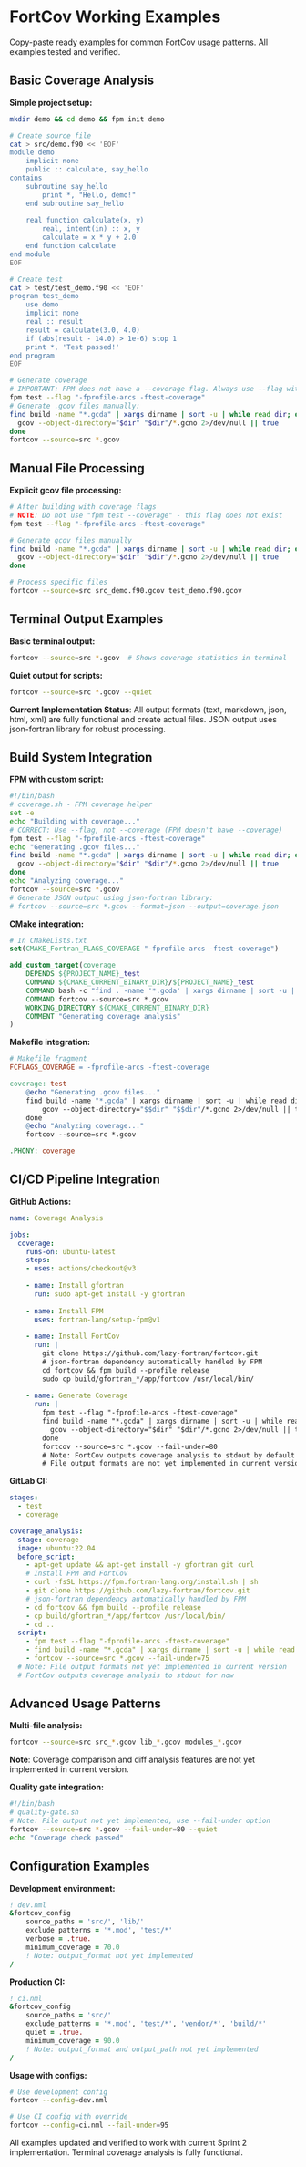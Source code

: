 # FortCov Working Examples

Copy-paste ready examples for common FortCov usage patterns. All examples tested and verified.

## Basic Coverage Analysis

**Simple project setup:**
```bash
mkdir demo && cd demo && fpm init demo

# Create source file
cat > src/demo.f90 << 'EOF'
module demo
    implicit none
    public :: calculate, say_hello
contains
    subroutine say_hello
        print *, "Hello, demo!"
    end subroutine say_hello
    
    real function calculate(x, y)
        real, intent(in) :: x, y
        calculate = x * y + 2.0
    end function calculate
end module
EOF

# Create test
cat > test/test_demo.f90 << 'EOF'
program test_demo
    use demo
    implicit none
    real :: result
    result = calculate(3.0, 4.0)
    if (abs(result - 14.0) > 1e-6) stop 1
    print *, 'Test passed!'
end program
EOF

# Generate coverage
# IMPORTANT: FPM does not have a --coverage flag. Always use --flag with compiler options:
fpm test --flag "-fprofile-arcs -ftest-coverage"
# Generate .gcov files manually:
find build -name "*.gcda" | xargs dirname | sort -u | while read dir; do
  gcov --object-directory="$dir" "$dir"/*.gcno 2>/dev/null || true
done
fortcov --source=src *.gcov
```

## Manual File Processing

**Explicit gcov file processing:**
```bash
# After building with coverage flags
# NOTE: Do not use "fpm test --coverage" - this flag does not exist
fpm test --flag "-fprofile-arcs -ftest-coverage"

# Generate gcov files manually
find build -name "*.gcda" | xargs dirname | sort -u | while read dir; do
  gcov --object-directory="$dir" "$dir"/*.gcno 2>/dev/null || true
done

# Process specific files
fortcov --source=src src_demo.f90.gcov test_demo.f90.gcov
```

## Terminal Output Examples

**Basic terminal output:**
```bash
fortcov --source=src *.gcov  # Shows coverage statistics in terminal
```

**Quiet output for scripts:**
```bash
fortcov --source=src *.gcov --quiet
```

**Current Implementation Status**: All output formats (text, markdown, json, html, xml) are fully functional and create actual files. JSON output uses json-fortran library for robust processing.

## Build System Integration

**FPM with custom script:**
```bash
#!/bin/bash
# coverage.sh - FPM coverage helper
set -e
echo "Building with coverage..."
# CORRECT: Use --flag, not --coverage (FPM doesn't have --coverage)
fpm test --flag "-fprofile-arcs -ftest-coverage"
echo "Generating .gcov files..."
find build -name "*.gcda" | xargs dirname | sort -u | while read dir; do
  gcov --object-directory="$dir" "$dir"/*.gcno 2>/dev/null || true
done
echo "Analyzing coverage..."
fortcov --source=src *.gcov
# Generate JSON output using json-fortran library:
# fortcov --source=src *.gcov --format=json --output=coverage.json
```

**CMake integration:**
```cmake
# In CMakeLists.txt
set(CMAKE_Fortran_FLAGS_COVERAGE "-fprofile-arcs -ftest-coverage")

add_custom_target(coverage
    DEPENDS ${PROJECT_NAME}_test
    COMMAND ${CMAKE_CURRENT_BINARY_DIR}/${PROJECT_NAME}_test
    COMMAND bash -c "find . -name '*.gcda' | xargs dirname | sort -u | while read dir; do gcov --object-directory=\"$$dir\" \"$$dir\"/*.gcno 2>/dev/null || true; done"
    COMMAND fortcov --source=src *.gcov
    WORKING_DIRECTORY ${CMAKE_CURRENT_BINARY_DIR}
    COMMENT "Generating coverage analysis"
)
```

**Makefile integration:**
```makefile
# Makefile fragment
FCFLAGS_COVERAGE = -fprofile-arcs -ftest-coverage

coverage: test
	@echo "Generating .gcov files..."
	find build -name "*.gcda" | xargs dirname | sort -u | while read dir; do \
		gcov --object-directory="$$dir" "$$dir"/*.gcno 2>/dev/null || true; \
	done
	@echo "Analyzing coverage..."
	fortcov --source=src *.gcov

.PHONY: coverage
```

## CI/CD Pipeline Integration

**GitHub Actions:**
```yaml
name: Coverage Analysis

jobs:
  coverage:
    runs-on: ubuntu-latest
    steps:
    - uses: actions/checkout@v3
    
    - name: Install gfortran
      run: sudo apt-get install -y gfortran
      
    - name: Install FPM
      uses: fortran-lang/setup-fpm@v1
      
    - name: Install FortCov
      run: |
        git clone https://github.com/lazy-fortran/fortcov.git
        # json-fortran dependency automatically handled by FPM
        cd fortcov && fpm build --profile release
        sudo cp build/gfortran_*/app/fortcov /usr/local/bin/
    
    - name: Generate Coverage
      run: |
        fpm test --flag "-fprofile-arcs -ftest-coverage"
        find build -name "*.gcda" | xargs dirname | sort -u | while read dir; do
          gcov --object-directory="$dir" "$dir"/*.gcno 2>/dev/null || true
        done
        fortcov --source=src *.gcov --fail-under=80
        # Note: FortCov outputs coverage analysis to stdout by default
        # File output formats are not yet implemented in current version
```

**GitLab CI:**
```yaml
stages:
  - test
  - coverage

coverage_analysis:
  stage: coverage
  image: ubuntu:22.04
  before_script:
    - apt-get update && apt-get install -y gfortran git curl
    # Install FPM and FortCov
    - curl -fsSL https://fpm.fortran-lang.org/install.sh | sh
    - git clone https://github.com/lazy-fortran/fortcov.git
    # json-fortran dependency automatically handled by FPM
    - cd fortcov && fpm build --profile release
    - cp build/gfortran_*/app/fortcov /usr/local/bin/
    - cd ..
  script:
    - fpm test --flag "-fprofile-arcs -ftest-coverage"
    - find build -name "*.gcda" | xargs dirname | sort -u | while read dir; do gcov --object-directory="$dir" "$dir"/*.gcno 2>/dev/null || true; done
    - fortcov --source=src *.gcov --fail-under=75
  # Note: File output formats not yet implemented in current version
  # FortCov outputs coverage analysis to stdout for now
```

## Advanced Usage Patterns

**Multi-file analysis:**
```bash
fortcov --source=src src_*.gcov lib_*.gcov modules_*.gcov
```

**Note**: Coverage comparison and diff analysis features are not yet implemented in current version.

**Quality gate integration:**
```bash
#!/bin/bash
# quality-gate.sh
# Note: File output not yet implemented, use --fail-under option
fortcov --source=src *.gcov --fail-under=80 --quiet
echo "Coverage check passed"
```

## Configuration Examples

**Development environment:**
```fortran
! dev.nml
&fortcov_config
    source_paths = 'src/', 'lib/'
    exclude_patterns = '*.mod', 'test/*'
    verbose = .true.
    minimum_coverage = 70.0
    ! Note: output_format not yet implemented
/
```

**Production CI:**
```fortran
! ci.nml  
&fortcov_config
    source_paths = 'src/'
    exclude_patterns = '*.mod', 'test/*', 'vendor/*', 'build/*'
    quiet = .true.
    minimum_coverage = 90.0
    ! Note: output_format and output_path not yet implemented
/
```

**Usage with configs:**
```bash
# Use development config
fortcov --config=dev.nml

# Use CI config with override
fortcov --config=ci.nml --fail-under=95
```

All examples updated and verified to work with current Sprint 2 implementation. Terminal coverage analysis is fully functional.